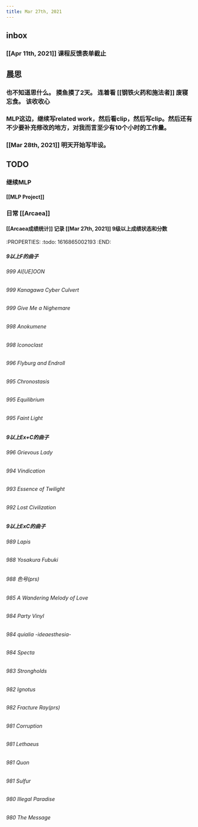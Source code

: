 ```yaml
---
title: Mar 27th, 2021
---
```


## inbox
### [[Apr 11th, 2021]] 课程反馈表单截止
## 晨思
### 也不知道思什么。 摸鱼摸了2天。 连着看 [[钢铁火药和施法者]] 废寝忘食。 该收收心
### MLP这边，继续写related work，然后看clip，然后写clip。然后还有不少要补充修改的地方，对我而言至少有10个小时的工作量。
### [[Mar 28th, 2021]] 明天开始写毕设。
## TODO
### 继续MLP
#### [[MLP Project]]
### 日常 [[Arcaea]]
#### [[Arcaea成绩统计]] 记录 [[Mar 27th, 2021]] 9级以上成绩状态和分数
:PROPERTIES:
:todo: 1616865002193
:END:
##### 9以上F的曲子
###### 999 AI[UE]OON
###### 999 Kanagawa Cyber Culvert
###### 999 Give Me a Nighemare
###### 998 Anokumene
###### 998 Iconoclast
###### 996 Flyburg and Endroll
###### 995 Chronostasis
###### 995 Equilibrium
###### 995 Faint Light
##### 9以上Ex+C的曲子
###### 996 Grievous Lady
###### 994 Vindication
###### 993 Essence of Twilight
###### 992 Lost Civilization
##### 9以上ExC的曲子
###### 989 Lapis
###### 988 Yosakura Fubuki
###### 988 色号(prs)
###### 985 A Wandering Melody of Love
###### 984 Party Vinyl
###### 984 quialia -ideaesthesia-
###### 984 Specta
###### 983 Strongholds
###### 982 Ignotus
###### 982 Fracture Ray(prs)
###### 981 Corruption
###### 981 Lethaeus
###### 981 Quon
###### 981 Sulfur
###### 980 Illegal Paradise
###### 980 The Message
###
